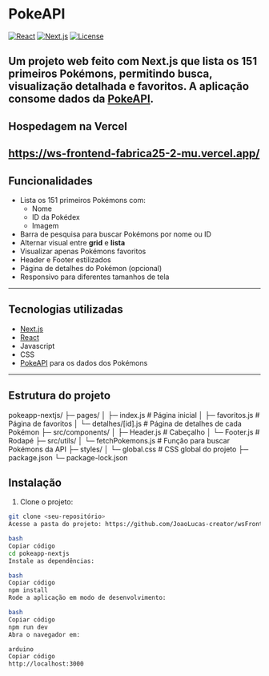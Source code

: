 # PokeAPI

[![React](https://img.shields.io/badge/React-18.2.0-blue?logo=react)](https://reactjs.org/) 
[![Next.js](https://img.shields.io/badge/Next.js-13.5.2-black?logo=next.js)](https://nextjs.org/)
[![License](https://img.shields.io/badge/License-MIT-green)](LICENSE)

Um projeto web feito com **Next.js** que lista os 151 primeiros Pokémons, permitindo busca, visualização detalhada e favoritos. A aplicação consome dados da [PokeAPI](https://pokeapi.co).
---
## Hospedagem na Vercel
https://ws-frontend-fabrica25-2-mu.vercel.app/
---

## Funcionalidades

- Lista os 151 primeiros Pokémons com:
  - Nome
  - ID da Pokédex
  - Imagem
- Barra de pesquisa para buscar Pokémons por nome ou ID
- Alternar visual entre **grid** e **lista**
- Visualizar apenas Pokémons favoritos
- Header e Footer estilizados
- Página de detalhes do Pokémon (opcional)
- Responsivo para diferentes tamanhos de tela

---

## Tecnologias utilizadas

- [Next.js](https://nextjs.org/)
- [React](https://reactjs.org/)
- Javascript
- CSS
- [PokeAPI](https://pokeapi.co) para os dados dos Pokémons

---

## Estrutura do projeto

pokeapp-nextjs/
├─ pages/
│ ├─ index.js # Página inicial
│ ├─ favoritos.js # Página de favoritos
│ └─ detalhes/[id].js # Página de detalhes de cada Pokémon
├─ src/components/
│ ├─ Header.js # Cabeçalho
│ └─ Footer.js # Rodapé
├─ src/utils/
│ └─ fetchPokemons.js # Função para buscar Pokémons da API
├─ styles/
│ └─ global.css # CSS global do projeto
├─ package.json
└─ package-lock.json

## Instalação

1. Clone o projeto:

```bash
git clone <seu-repositório>
Acesse a pasta do projeto: https://github.com/JoaoLucas-creator/wsFrontend-Fabrica25.2

bash
Copiar código
cd pokeapp-nextjs
Instale as dependências:

bash
Copiar código
npm install
Rode a aplicação em modo de desenvolvimento:

bash
Copiar código
npm run dev
Abra o navegador em:

arduino
Copiar código
http://localhost:3000

